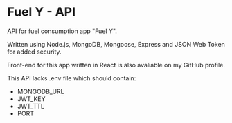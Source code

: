 # Fuel Y - API

API for fuel consumption app "Fuel Y".

Written using Node.js, MongoDB, Mongoose, Express and JSON Web Token for added security.

Front-end for this app written in React is also avaliable on my GitHub profile.

This API lacks .env file which should contain:
- MONGODB_URL
- JWT_KEY
- JWT_TTL
- PORT
